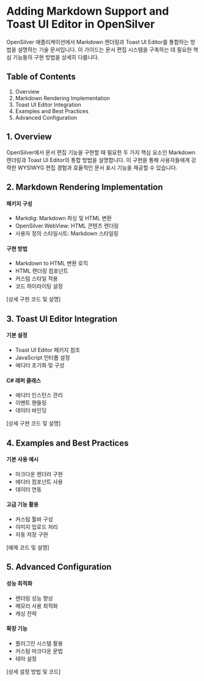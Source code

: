 # Adding Markdown Support and Toast UI Editor in OpenSilver

OpenSilver 애플리케이션에서 Markdown 렌더링과 Toast UI Editor를 통합하는 방법을 설명하는 기술 문서입니다. 이 가이드는 문서 편집 시스템을 구축하는 데 필요한 핵심 기능들의 구현 방법을 상세히 다룹니다.

## Table of Contents
1. Overview
2. Markdown Rendering Implementation
3. Toast UI Editor Integration
4. Examples and Best Practices
5. Advanced Configuration

## 1. Overview
OpenSilver에서 문서 편집 기능을 구현할 때 필요한 두 가지 핵심 요소인 Markdown 렌더링과 Toast UI Editor의 통합 방법을 설명합니다. 이 구현을 통해 사용자들에게 강력한 WYSIWYG 편집 경험과 효율적인 문서 표시 기능을 제공할 수 있습니다.

## 2. Markdown Rendering Implementation
#### 패키지 구성
- Markdig: Markdown 파싱 및 HTML 변환
- OpenSilver.WebView: HTML 콘텐츠 렌더링
- 사용자 정의 스타일시트: Markdown 스타일링

#### 구현 방법
- Markdown to HTML 변환 로직
- HTML 렌더링 컴포넌트
- 커스텀 스타일 적용
- 코드 하이라이팅 설정

[상세 구현 코드 및 설명]

## 3. Toast UI Editor Integration
#### 기본 설정
- Toast UI Editor 패키지 참조
- JavaScript 인터롭 설정
- 에디터 초기화 및 구성

#### C# 래퍼 클래스
- 에디터 인스턴스 관리
- 이벤트 핸들링
- 데이터 바인딩

[상세 구현 코드 및 설명]

## 4. Examples and Best Practices
#### 기본 사용 예시
- 마크다운 렌더러 구현
- 에디터 컴포넌트 사용
- 데이터 연동

#### 고급 기능 활용
- 커스텀 툴바 구성
- 이미지 업로드 처리
- 자동 저장 구현

[예제 코드 및 설명]

## 5. Advanced Configuration
#### 성능 최적화
- 렌더링 성능 향상
- 메모리 사용 최적화
- 캐싱 전략

#### 확장 기능
- 플러그인 시스템 활용
- 커스텀 마크다운 문법
- 테마 설정

[상세 설정 방법 및 코드]